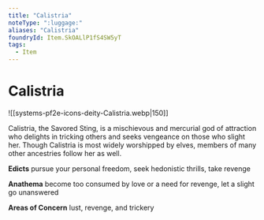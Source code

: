 ```yaml
---
title: "Calistria"
noteType: ":luggage:"
aliases: "Calistria"
foundryId: Item.SkOALlP1fS4SW5yT
tags:
  - Item
---
```


# Calistria
![[systems-pf2e-icons-deity-Calistria.webp|150]]

Calistria, the Savored Sting, is a mischievous and mercurial god of attraction who delights in tricking others and seeks vengeance on those who slight her. Though Calistria is most widely worshipped by elves, members of many other ancestries follow her as well.

**Edicts** pursue your personal freedom, seek hedonistic thrills, take revenge

**Anathema** become too consumed by love or a need for revenge, let a slight go unanswered

**Areas of Concern** lust, revenge, and trickery
